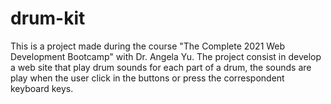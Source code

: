 # drum-kit
This is a project made during the course "The Complete 2021 Web Development Bootcamp" with Dr. Angela Yu. The project consist in develop a web site that play drum sounds for each part of a drum, the sounds are play when the user click in the buttons or press the correspondent keyboard keys.
